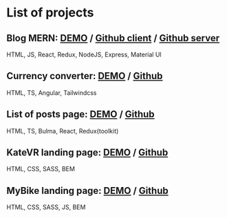 # List of projects

## Blog MERN: [DEMO](https://kapustei-blog-mern.vercel.app/) / [Github client](https://github.com/Angelion541/blog_mern_client) / [Github server](https://github.com/Angelion541/blog_mern_server)
HTML, JS, React, Redux, NodeJS, Express, Material UI

## Currency converter: [DEMO](https://angelion541.github.io/angular_currency-converter/) / [Github](https://github.com/Angelion541/angular_currency-converter)
HTML, TS, Angular, Tailwindcss

## List of posts page: [DEMO](https://angelion541.github.io/list-of-posts/) / [Github](https://github.com/Angelion541/list-of-posts)
HTML, TS, Bulma, React, Redux(toolkit)

## KateVR landing page: [DEMO](https://angelion541.github.io/KateVR_Landing/) / [Github](https://github.com/Angelion541/KateVR_Landing/tree/develop)
HTML, CSS, SASS, BEM

## MyBike landing page: [DEMO](https://angelion541.github.io/mybike_landing/) / [Github](https://github.com/Angelion541/mybike_landing)
HTML, CSS, SASS, JS, BEM
